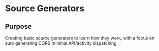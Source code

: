 # Source Generators

## Purpose

Creating basic source generators to learn how they work, with a focus on auto generating CQRS minimal API/activity dispatching